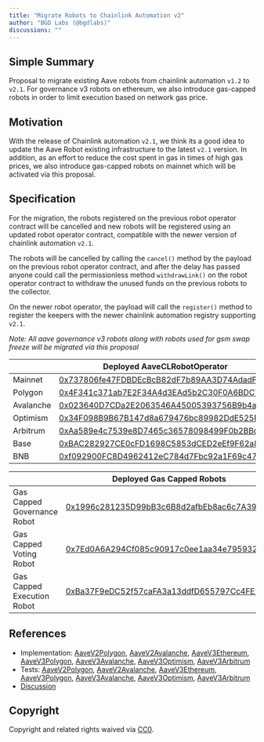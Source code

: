 ```yaml
---
title: "Migrate Robots to Chainlink Automation v2"
author: "BGD Labs (@bgdlabs)"
discussions: ""
---
```


## Simple Summary

Proposal to migrate existing Aave robots from chainlink automation `v1.2` to `v2.1`. For governance v3 robots on ethereum, we also introduce gas-capped robots in order to limit execution based on network gas price.

## Motivation

With the release of Chainlink automation `v2.1`, we think its a good idea to update the Aave Robot existing infrastructure to the latest `v2.1` version.
In addition, as an effort to reduce the cost spent in gas in times of high gas prices, we also introduce gas-capped robots on mainnet which will be activated via this proposal.

## Specification

For the migration, the robots registered on the previous robot operator contract will be cancelled and new robots will be registered using an updated robot operator contract, compatible with the newer version of chainlink automation `v2.1`.

The robots will be cancelled by calling the `cancel()` method by the payload on the previous robot operator contract, and after the delay has passed anyone could call the permissionless method `withdrawLink()` on the robot operator contract to withdraw the unused funds on the previous robots to the collector.

On the newer robot operator, the payload will call the `register()` method to register the keepers with the newer chainlink automation registry supporting `v2.1`.

_Note: All aave governance v3 robots along with robots used for gsm swap freeze will be migrated via this proposal_

|           | Deployed AaveCLRobotOperator                                                                                                     |
| --------- | -------------------------------------------------------------------------------------------------------------------------------- |
| Mainnet   | [0x737806fe47FDBDEcBcB82dF7b89AA3D74AdadF62](https://etherscan.io/address/0x737806fe47FDBDEcBcB82dF7b89AA3D74AdadF62)            |
| Polygon   | [0x4F341c371ab7E2F34A4d3EAd5b2C30F0A6BDC7d0](https://polygonscan.com/address/0x4F341c371ab7E2F34A4d3EAd5b2C30F0A6BDC7d0)         |
| Avalanche | [0x023640D7CDa2E2063546A45005393756B9b4ac9D](https://snowscan.xyz/address/0x023640D7CDa2E2063546A45005393756B9b4ac9D)            |
| Optimism  | [0x34F098B9B67B147d8a679476bc89982DdE525F8c](https://optimistic.etherscan.io/address/0x34F098B9B67B147d8a679476bc89982DdE525F8c) |
| Arbitrum  | [0xAa589e4c7539e8D7465c36578098499F0b2BBd12](https://arbiscan.io/address/0xAa589e4c7539e8D7465c36578098499F0b2BBd12)             |
| Base      | [0xBAC282927CE0cFD1698C5853dCED2eEf9F62a8bb](https://basescan.org/address/0xBAC282927CE0cFD1698C5853dCED2eEf9F62a8bb)            |
| BNB       | [0xf092900FC8D4962412eC784d7Fbc92a1F69c47bC](https://bscscan.com/address/0xf092900FC8D4962412eC784d7Fbc92a1F69c47bC)             |

|                             | Deployed Gas Capped Robots                                                                                            |
| --------------------------- | --------------------------------------------------------------------------------------------------------------------- |
| Gas Capped Governance Robot | [0x1996c281235D99bB3c6B8d2afbEb8ac6c7A39C11](https://etherscan.io/address/0x1996c281235D99bB3c6B8d2afbEb8ac6c7A39C11) |
| Gas Capped Voting Robot     | [0x7Ed0A6A294Cf085c90917c0ee1aa34e795932558](https://etherscan.io/address/0x7Ed0A6A294Cf085c90917c0ee1aa34e795932558) |
| Gas Capped Execution Robot  | [0xBa37F9eDC52f57caFA3a13ddfD655797Cc4FE257](https://etherscan.io/address/0xBa37F9eDC52f57caFA3a13ddfD655797Cc4FE257) |

## References

- Implementation: [AaveV2Polygon](https://github.com/bgd-labs/aave-proposals-v3/blob/main/src/20240422_Multi_MigrateRobotsToChainlinkAutomationV2/AaveV2Polygon_MigrateRobotsToChainlinkAutomationV2_20240422.sol), [AaveV2Avalanche](https://github.com/bgd-labs/aave-proposals-v3/blob/main/src/20240422_Multi_MigrateRobotsToChainlinkAutomationV2/AaveV2Avalanche_MigrateRobotsToChainlinkAutomationV2_20240422.sol), [AaveV3Ethereum](https://github.com/bgd-labs/aave-proposals-v3/blob/main/src/20240422_Multi_MigrateRobotsToChainlinkAutomationV2/AaveV3Ethereum_MigrateRobotsToChainlinkAutomationV2_20240422.sol), [AaveV3Polygon](https://github.com/bgd-labs/aave-proposals-v3/blob/main/src/20240422_Multi_MigrateRobotsToChainlinkAutomationV2/AaveV3Polygon_MigrateRobotsToChainlinkAutomationV2_20240422.sol), [AaveV3Avalanche](https://github.com/bgd-labs/aave-proposals-v3/blob/main/src/20240422_Multi_MigrateRobotsToChainlinkAutomationV2/AaveV3Avalanche_MigrateRobotsToChainlinkAutomationV2_20240422.sol), [AaveV3Optimism](https://github.com/bgd-labs/aave-proposals-v3/blob/main/src/20240422_Multi_MigrateRobotsToChainlinkAutomationV2/AaveV3Optimism_MigrateRobotsToChainlinkAutomationV2_20240422.sol), [AaveV3Arbitrum](https://github.com/bgd-labs/aave-proposals-v3/blob/main/src/20240422_Multi_MigrateRobotsToChainlinkAutomationV2/AaveV3Arbitrum_MigrateRobotsToChainlinkAutomationV2_20240422.sol)
- Tests: [AaveV2Polygon](https://github.com/bgd-labs/aave-proposals-v3/blob/main/src/20240422_Multi_MigrateRobotsToChainlinkAutomationV2/AaveV2Polygon_MigrateRobotsToChainlinkAutomationV2_20240422.t.sol), [AaveV2Avalanche](https://github.com/bgd-labs/aave-proposals-v3/blob/main/src/20240422_Multi_MigrateRobotsToChainlinkAutomationV2/AaveV2Avalanche_MigrateRobotsToChainlinkAutomationV2_20240422.t.sol), [AaveV3Ethereum](https://github.com/bgd-labs/aave-proposals-v3/blob/main/src/20240422_Multi_MigrateRobotsToChainlinkAutomationV2/AaveV3Ethereum_MigrateRobotsToChainlinkAutomationV2_20240422.t.sol), [AaveV3Polygon](https://github.com/bgd-labs/aave-proposals-v3/blob/main/src/20240422_Multi_MigrateRobotsToChainlinkAutomationV2/AaveV3Polygon_MigrateRobotsToChainlinkAutomationV2_20240422.t.sol), [AaveV3Avalanche](https://github.com/bgd-labs/aave-proposals-v3/blob/main/src/20240422_Multi_MigrateRobotsToChainlinkAutomationV2/AaveV3Avalanche_MigrateRobotsToChainlinkAutomationV2_20240422.t.sol), [AaveV3Optimism](https://github.com/bgd-labs/aave-proposals-v3/blob/main/src/20240422_Multi_MigrateRobotsToChainlinkAutomationV2/AaveV3Optimism_MigrateRobotsToChainlinkAutomationV2_20240422.t.sol), [AaveV3Arbitrum](https://github.com/bgd-labs/aave-proposals-v3/blob/main/src/20240422_Multi_MigrateRobotsToChainlinkAutomationV2/AaveV3Arbitrum_MigrateRobotsToChainlinkAutomationV2_20240422.t.sol)
- [Discussion](TODO)

## Copyright

Copyright and related rights waived via [CC0](https://creativecommons.org/publicdomain/zero/1.0/).
